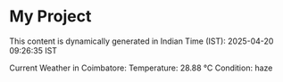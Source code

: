 # My Project

This content is dynamically generated in Indian Time (IST): 2025-04-20 09:26:35 IST


Current Weather in Coimbatore:
Temperature: 28.88 °C
Condition: haze
